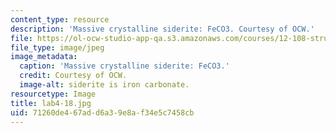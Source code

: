 ```yaml
---
content_type: resource
description: 'Massive crystalline siderite: FeCO3. Courtesy of OCW.'
file: https://ol-ocw-studio-app-qa.s3.amazonaws.com/courses/12-108-structure-of-earth-materials-fall-2004/71260de467add6a39e8af34e5c7458cb_lab4-18.jpg
file_type: image/jpeg
image_metadata:
  caption: 'Massive crystalline siderite: FeCO3.'
  credit: Courtesy of OCW.
  image-alt: siderite is iron carbonate.
resourcetype: Image
title: lab4-18.jpg
uid: 71260de4-67ad-d6a3-9e8a-f34e5c7458cb
---
```

